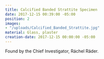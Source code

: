 ```yaml
---
title: Calcified Banded Strattite Specimen
date: 2017-12-15 00:39:00 -05:00
position: 2
images:
- "/uploads/Calcified_Banded_Strattite.jpg"
material: Glass, plaster
creation-date: 2017-12-15 00:00:00 -05:00
---
```


Found by the Chief Investigator, Ráchel Räder.
